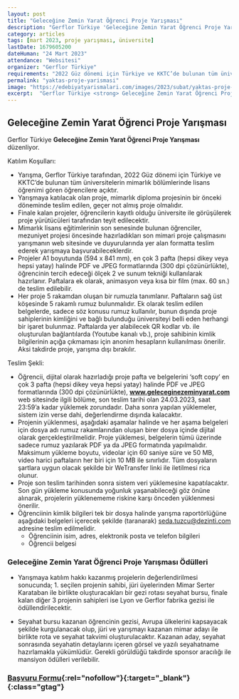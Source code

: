 ```yaml
---
layout: post
title: "Geleceğine Zemin Yarat Öğrenci Proje Yarışması"
description: "Gerflor Türkiye 'Geleceğine Zemin Yarat Öğrenci Proje Yarışması' düzenliyor."
category: articles
tags: [mart 2023, proje yarışması, üniversite]
lastDate: 1679605200
dateHuman: "24 Mart 2023"
attendance: "Websitesi"
organizer: "Gerflor Türkiye"
requirements: "2022 Güz dönemi için Türkiye ve KKTC’de bulunan tüm üniversitelerin mimarlık bölümlerinde lisans öğrenimi gören öğrenciler katılabilir."
permalink: "yaktas-proje-yarismasi"
image: "https://edebiyatyarismalari.com/images/2023/subat/yaktas-proje-yarismasi.jpg"
excerpt:  "Gerflor Türkiye <strong> Geleceğine Zemin Yarat Öğrenci Proje Yarışması </strong> düzenliyor."
---
```


## Geleceğine Zemin Yarat Öğrenci Proje Yarışması
Gerflor Türkiye **Geleceğine Zemin Yarat Öğrenci Proje Yarışması** düzenliyor.  

Katılım Koşulları:
- Yarışma, Gerflor Türkiye tarafından, 2022 Güz dönemi için Türkiye ve KKTC’de bulunan tüm üniversitelerin mimarlık bölümlerinde lisans öğrenimi gören öğrencilere açıktır.
- Yarışmaya katılacak olan proje, mimarlık diploma projesinin bir önceki döneminde teslim edilen, geçer not almış proje olmalıdır. 
- Finale kalan projeler, öğrencilerin kayıtlı olduğu üniversite ile görüşülerek proje yürütücüleri tarafından teyit edilecektir.
- Mimarlık lisans eğitimlerinin son senesinde bulunan öğrenciler, mezuniyet projesi öncesinde hazırladıkları son mimari proje çalışmasını yarışmanın web sitesinde ve duyurularında yer alan formatta teslim ederek yarışmaya başvurabileceklerdir.
- Projeler A1 boyutunda (594 x 841 mm), en çok 3 pafta (hepsi dikey veya hepsi yatay) halinde PDF ve JPEG formatlarında (300 dpi çözünürlükte), öğrencinin tercih edeceği ölçek 2 ve sunum tekniği kullanılarak hazırlanır. Paftalara ek olarak, animasyon veya kısa bir film (max. 60 sn.) de teslim edilebilir.
- Her proje 5 rakamdan oluşan bir rumuzla tanımlanır. Paftaların sağ üst köşesinde 5 rakamlı rumuz bulunmalıdır. Ek olarak teslim edilen belgelerde, sadece söz konusu rumuz kullanılır, bunun dışında proje sahiplerinin kimliğini ve bağlı bulunduğu üniversiteyi belli eden herhangi bir işaret bulunmaz. Paftalarda yer alabilecek QR kodlar vb. ile oluşturulan bağlantılarda (Youtube kanalı vb.), proje sahibinin kimlik bilgilerinin açığa çıkmaması için anonim hesapların kullanılması önerilir. Aksi takdirde proje, yarışma dışı bırakılır.

Teslim Şekli:
- Öğrencii, dijital olarak hazırladığı proje pafta ve belgelerini ‘soft copy’ en çok 3 pafta (hepsi dikey veya hepsi yatay) halinde PDF ve JPEG formatlarında (300 dpi çözünürlükte), **www.geleceginezeminyarat.com** web sitesinde ilgili bölüme, son teslim tarihi olan 24.03.2023, saat 23:59’a kadar yüklemek zorundadır. Daha sonra yapılan yüklemeler, sistem izin verse dahi, değerlendirme dışında kalacaktır.
- Projenin yüklenmesi, aşağıdaki aşamalar halinde ve her aşama belgeleri için dosya adı rumuz rakamlarından oluşan birer dosya içinde dijital olarak gerçekleştirilmelidir. Proje yüklemesi, belgelerin tümü üzerinde sadece rumuz yazılarak PDF ya da JPEG formatında yapılmalıdır. Maksimum yükleme boyutu, videolar için 60 saniye süre ve 50 MB, video harici paftaların her biri için 10 MB ile sınırlıdır. Tüm dosyaların şartlara uygun olacak şekilde bir WeTransfer linki ile iletilmesi rica olunur.
- Proje son teslim tarihinden sonra sistem veri yüklemesine kapatılacaktır. Son gün yükleme konusunda yoğunluk yaşanabileceği göz önüne alınarak, projelerin yüklenememe riskine karşı önceden yüklenmesi önerilir.
- Öğrenciinin kimlik bilgileri tek bir dosya halinde yarışma raportörlüğüne aşağıdaki belgeleri içerecek şekilde (taranarak) seda.tuzcu@dezinti.com adresine teslim edilmelidir.
    - Öğrenciinin isim, adres, elektronik posta ve telefon bilgileri
    - Öğrencii belgesi


### Geleceğine Zemin Yarat Öğrenci Proje Yarışması Ödülleri
- Yarışmaya katılım hakkı kazanmış projelerin değerlendirilmesi sonucunda; 1. seçilen projenin sahibi, jüri üyelerinden Mimar Serter Karataban ile birlikte oluşturacakları bir gezi rotası seyahat bursu, finale kalan diğer 3 projenin sahipleri ise Lyon ve Gerflor fabrika gezisi ile ödüllendirilecektir.

- Seyahat bursu kazanan öğrencinin gezisi, Avrupa ülkelerini kapsayacak şekilde kurgulanacak olup, jüri ve yarışmayı kazanan mimar adayı ile birlikte rota ve seyahat takvimi oluşturulacaktır. Kazanan aday, seyahat sonrasında seyahatin detaylarını içeren görsel ve yazılı seyahatname hazırlamakla yükümlüdür. Gerekli görüldüğü takdirde sponsor aracılığı ile mansiyon ödülleri verilebilir.


### [Başvuru Formu](https://geleceginezeminyarat.com/tr/katilim/?ref=edebiyatyarismalari.com){:rel="nofollow"}{:target="_blank"}{:class="gtag"}